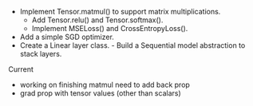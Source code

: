 - Implement Tensor.matmul() to support matrix multiplications.
   -  Add Tensor.relu() and Tensor.softmax().
   -  Implement MSELoss() and CrossEntropyLoss().
-  Add a simple SGD optimizer.
  -   Create a Linear layer class.
    - Build a Sequential model abstraction to stack layers.




Current 
- working on finishing matmul need to add back prop 
 - grad prop with tensor values (other than scalars)

